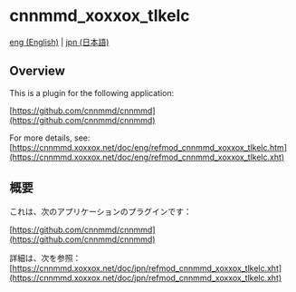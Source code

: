 # cnnmmd_xoxxox_tlkelc

[eng (English)](#Overview) | [jpn (日本語)](#概要)

## Overview

This is a plugin for the following application:

[https://github.com/cnnmmd/cnnmmd](https://github.com/cnnmmd/cnnmmd)

For more details, see:  
[https://cnnmmd.xoxxox.net/doc/eng/refmod_cnnmmd_xoxxox_tlkelc.htm](https://cnnmmd.xoxxox.net/doc/eng/refmod_cnnmmd_xoxxox_tlkelc.xht)

## 概要

これは、次のアプリケーションのプラグインです：

[https://github.com/cnnmmd/cnnmmd](https://github.com/cnnmmd/cnnmmd)

詳細は、次を参照：[https://cnnmmd.xoxxox.net/doc/jpn/refmod_cnnmmd_xoxxox_tlkelc.xht](https://cnnmmd.xoxxox.net/doc/jpn/refmod_cnnmmd_xoxxox_tlkelc.xht)